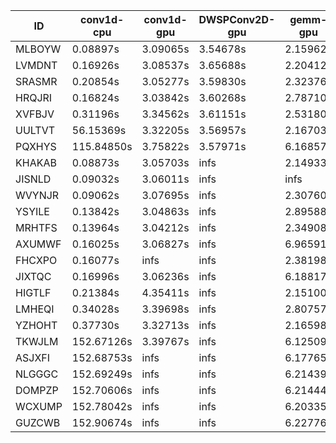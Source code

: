 |ID|conv1d-cpu|conv1d-gpu|DWSPConv2D-gpu|gemm-gpu|avg|
|-|-|-|-|-|-|
|MLBOYW|0.08897s|3.09065s|3.54678s|2.15962s|2.22150s|
|LVMDNT|0.16926s|3.08537s|3.65688s|2.20412s|2.27891s|
|SRASMR|0.20854s|3.05277s|3.59830s|2.32376s|2.29584s|
|HRQJRI|0.16824s|3.03842s|3.60268s|2.78710s|2.39911s|
|XVFBJV|0.31196s|3.34562s|3.61151s|2.53180s|2.45022s|
|UULTVT|56.15369s|3.32205s|3.56957s|2.16703s|16.30309s|
|PQXHYS|115.84850s|3.75822s|3.57971s|6.16857s|32.33875s|
|KHAKAB|0.08873s|3.05703s|infs|2.14933s|infs|
|JISNLD|0.09032s|3.06011s|infs|infs|infs|
|WVYNJR|0.09062s|3.07695s|infs|2.30760s|infs|
|YSYILE|0.13842s|3.04863s|infs|2.89588s|infs|
|MRHTFS|0.13964s|3.04212s|infs|2.34908s|infs|
|AXUMWF|0.16025s|3.06827s|infs|6.96591s|infs|
|FHCXPO|0.16077s|infs|infs|2.38198s|infs|
|JIXTQC|0.16996s|3.06236s|infs|6.18817s|infs|
|HIGTLF|0.21384s|4.35411s|infs|2.15100s|infs|
|LMHEQI|0.34028s|3.39698s|infs|2.80757s|infs|
|YZHOHT|0.37730s|3.32713s|infs|2.16598s|infs|
|TKWJLM|152.67126s|3.39767s|infs|6.12509s|infs|
|ASJXFI|152.68753s|infs|infs|6.17765s|infs|
|NLGGGC|152.69249s|infs|infs|6.21439s|infs|
|DOMPZP|152.70606s|infs|infs|6.21444s|infs|
|WCXUMP|152.78042s|infs|infs|6.20335s|infs|
|GUZCWB|152.90674s|infs|infs|6.22776s|infs|
